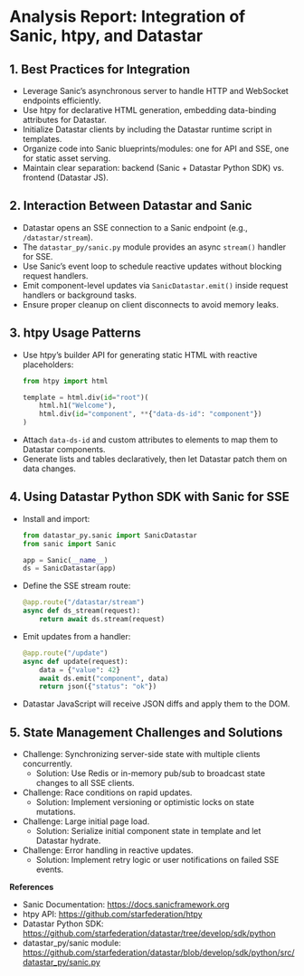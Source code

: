 # Analysis Report: Integration of Sanic, htpy, and Datastar

## 1. Best Practices for Integration
- Leverage Sanic’s asynchronous server to handle HTTP and WebSocket endpoints efficiently.
- Use htpy for declarative HTML generation, embedding data-binding attributes for Datastar.
- Initialize Datastar clients by including the Datastar runtime script in templates.
- Organize code into Sanic blueprints/modules: one for API and SSE, one for static asset serving.
- Maintain clear separation: backend (Sanic + Datastar Python SDK) vs. frontend (Datastar JS).

## 2. Interaction Between Datastar and Sanic
- Datastar opens an SSE connection to a Sanic endpoint (e.g., `/datastar/stream`).
- The `datastar_py/sanic.py` module provides an async `stream()` handler for SSE.
- Use Sanic’s event loop to schedule reactive updates without blocking request handlers.
- Emit component-level updates via `SanicDatastar.emit()` inside request handlers or background tasks.
- Ensure proper cleanup on client disconnects to avoid memory leaks.

## 3. htpy Usage Patterns
- Use htpy’s builder API for generating static HTML with reactive placeholders:
  ```python
  from htpy import html

  template = html.div(id="root")(
      html.h1("Welcome"),
      html.div(id="component", **{"data-ds-id": "component"})
  )
  ```
- Attach `data-ds-id` and custom attributes to elements to map them to Datastar components.
- Generate lists and tables declaratively, then let Datastar patch them on data changes.

## 4. Using Datastar Python SDK with Sanic for SSE
- Install and import:
  ```python
  from datastar_py.sanic import SanicDatastar
  from sanic import Sanic

  app = Sanic(__name__)
  ds = SanicDatastar(app)
  ```
- Define the SSE stream route:
  ```python
  @app.route("/datastar/stream")
  async def ds_stream(request):
      return await ds.stream(request)
  ```
- Emit updates from a handler:
  ```python
  @app.route("/update")
  async def update(request):
      data = {"value": 42}
      await ds.emit("component", data)
      return json({"status": "ok"})
  ```
- Datastar JavaScript will receive JSON diffs and apply them to the DOM.

## 5. State Management Challenges and Solutions
- Challenge: Synchronizing server-side state with multiple clients concurrently.
  - Solution: Use Redis or in-memory pub/sub to broadcast state changes to all SSE clients.
- Challenge: Race conditions on rapid updates.
  - Solution: Implement versioning or optimistic locks on state mutations.
- Challenge: Large initial page load.
  - Solution: Serialize initial component state in template and let Datastar hydrate.
- Challenge: Error handling in reactive updates.
  - Solution: Implement retry logic or user notifications on failed SSE events.

**References**
- Sanic Documentation: https://docs.sanicframework.org
- htpy API: https://github.com/starfederation/htpy
- Datastar Python SDK: https://github.com/starfederation/datastar/tree/develop/sdk/python
- datastar_py/sanic module: https://github.com/starfederation/datastar/blob/develop/sdk/python/src/datastar_py/sanic.py
